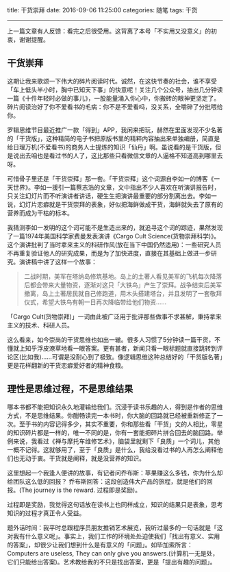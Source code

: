 title: 干货崇拜
date: 2016-09-06 11:25:00
categories: 随笔
tags: 干货

---

上一篇文章有人反馈：看完之后很受用。这背离了本号「不实用又没意义」的初衷，谢谢提醒。

<!-- more -->

## 干货崇拜

这期让我来歌颂一下伟大的碎片阅读时代。诚然，在这快节奏的社会，谁不享受「车上低头半小时，胸中已知天下事」的快意呢！关注几个公众号，抽出几分钟读一篇《十件年轻时必做的事儿》，一股能量涌入你心中，你搬砖的眼神更坚定了。碎片阅读治好了你不爱看书的毛病：你不是不爱看吗，没关系，全嚼碎了分批喂给你。

罗辑思维节目最近推广一款「得到」APP，我闲来把玩，赫然在里面发现不少名著的「干货版」，这种精简的电子书把原版书里的精粹内容抽出来单独编册，简直是给日理万机(不爱看书)的商务人士提炼的知识「仙丹」啊。虽说看的是干货版，但是说出去咱也是看过书的人了，这比那些只看微信文章的人逼格不知道高到哪里去呀。

可惜骨子里还是「干货崇拜」那一套。「干货崇拜」这个词源自李如一的博客《一天世界》。李如一援引一篇蔡志浩的文章，文中指出不少人喜欢在听演讲报告时，只关注幻灯片而不听演讲者讲话，硬生生把演讲最重要的部分割离出去。李如一说，幻灯片恋癖就是干货崇拜的表象，好似把海鲜做成干货，海鲜就失去了原有的营养而成为干枯的标本。

我猜测李如一发明的这个词可能不是生造出来的，就追寻这个词的踪迹，果然发现了一篇1974年美国科学家费曼发表演讲《Cargo Cult Science(货物崇拜科学)》。这个演讲批判了当时拿来主义的科研作风(放在当下中国仍然适用)：一些研究人员不再重复验证他人的研究成果，而是为了加快进度，直接在其基础上做进一步研究。演讲稿中讲了这样一个故事：

> 二战时期，美军在塔纳岛修筑基地。岛上的土著人看见美军的飞机每次降落后都会带来大量物资，逐渐对这只「大铁鸟」产生了崇拜。战争结束后美军撤离，岛上土著居民就自己修跑道，用木头搭建塔台，并且发明了一套敬拜仪式，希望大铁鸟有朝一日再次降临带给他们物资……

「Cargo Cult(货物崇拜)」一词由此被广泛用于批评那些做事不求甚解，秉持拿来主义的技术、科研人员。

这么看来，如今崇尚的干货思维也如出一辙。很多人习惯了5分钟读一篇干货，不懂就上知乎浮皮潦草地看一眼答案。更有甚者，新闻只看一眼标题就直接跳转到评论区(比如我)……可谓是没耐心到了极致。像逻辑思维这种总结好的「干货版名著」更是花样翻新的干货恋癖爱好者的精神食粮。

## 理性是思维过程，不是思维结果

哪本书都不能把知识永久地灌输给我们。沉浸于读书乐趣的人，得到是作者的思维方式，不是思维结果。你酣畅读完一本书时，你大脑的回路就已经被重新修正了一次。至于书的内容记得多少，其实不重要，你和那些看「干货」文的人相比，零星的知识碎片都是一样的，唯一不同的是，你有一套能把碎片拼合回去的脑回路。举例来说，我看过《禅与摩托车维修艺术》，脑袋里就剩下「良质」一个词儿，其他一概不记得。这就够用了，至于「良质」是什么，我给没看过书的人再怎么阐释他们也无动于衷。干货就是阐释，就是没营养的知识。

这里想起一个我逢人便讲的故事，有记者问乔布斯：苹果赚这么多钱，你为什么却给团队这么低的回报？
乔布斯回答：这段创造伟大产品的旅程，就是他们的回报。(The journey is the reward. 过程即是奖励)。

过程即是奖励，我觉得这句话放在读书上也同样成立，知识的结果只是表象，思考知识的过程才真正令人受益。

题外话时间：我平时总跟程序员朋友推销艺术展览，我听过最多的一句话就是「这对我有什么意义呢」。事实上，我们工作的环境处处迫使我们「找出有意义、实用的答案」，却很少让我们想到什么是有意义的「问题」。如毕加索所言：Computers are useless, They can only give you answers.(计算机一无是处，它们只能给出答案)。艺术教给我的不只是找出答案，更是「提出有趣的问题」。


